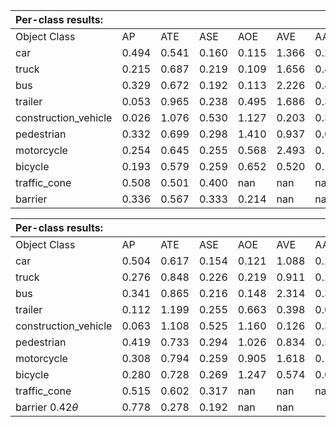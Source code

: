 | Per-class results: |  |  |  |  |  |  |
| :--- | :--- | :--- | :--- | :--- | :--- | :--- |
| Object Class | AP | ATE | ASE | AOE | AVE | AAE |
| car | 0.494 | 0.541 | 0.160 | 0.115 | 1.366 | 0.246 |
| truck | 0.215 | 0.687 | 0.219 | 0.109 | 1.656 | 0.419 |
| bus | 0.329 | 0.672 | 0.192 | 0.113 | 2.226 | 0.456 |
| trailer | 0.053 | 0.965 | 0.238 | 0.495 | 1.686 | 0.300 |
| construction_vehicle | 0.026 | 1.076 | 0.530 | 1.127 | 0.203 | 0.367 |
| pedestrian | 0.332 | 0.699 | 0.298 | 1.410 | 0.937 | 0.665 |
| motorcycle | 0.254 | 0.645 | 0.255 | 0.568 | 2.493 | 0.105 |
| bicycle | 0.193 | 0.579 | 0.259 | 0.652 | 0.520 | 0.112 |
| traffic_cone | 0.508 | 0.501 | 0.400 | nan | nan | nan |
| barrier | 0.336 | 0.567 | 0.333 | 0.214 | nan | nan |



| Per-class results: |  |  |  |  |  |  |  |  |
| :--- | :--- | :--- | :--- | :--- | :--- | :--- | :--- | :--- |
| Object Class | AP | ATE | ASE | AOE | AVE | AAE |  |  |
| car | 0.504 | 0.617 | 0.154 | 0.121 | 1.088 | 0.237 |  |  |
| truck | 0.276 | 0.848 | 0.226 | 0.219 | 0.911 | 0.257 |  |  |
| bus | 0.341 | 0.865 | 0.216 | 0.148 | 2.314 | 0.392 |  |  |
| trailer | 0.112 | 1.199 | 0.255 | 0.663 | 0.398 | 0.089 |  |  |
| construction_vehicle | 0.063 | 1.108 | 0.525 | 1.160 | 0.126 | 0.383 |  |  |
| pedestrian | 0.419 | 0.733 | 0.294 | 1.026 | 0.834 | 0.574 |  |  |
| motorcycle | 0.308 | 0.794 | 0.259 | 0.905 | 1.618 | 0.106 |  |  |
| bicycle | 0.280 | 0.728 | 0.269 | 1.247 | 0.574 | 0.029 |  |  |
| traffic_cone | 0.515 | 0.602 | 0.317 | nan | nan | nan |  |  |
| barrier $0.42 \theta$ | 0.778 | 0.278 | 0.192 | nan | nan |  |  |  |

